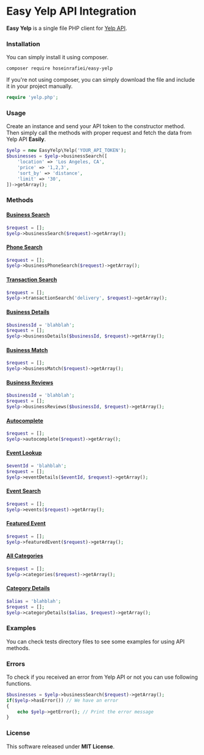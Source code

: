 # Easy Yelp API Integration 

**Easy Yelp** is a single file PHP client for [Yelp API](https://www.yelp.com/developers/documentation/v3/get_started).

### Installation
You can simply install it using composer.
```
composer require hoseinrafiei/easy-yelp
```
If you're not using composer, you can simply download the file and include it in your project manually.
```php
require 'yelp.php';
```

### Usage
Create an instance and send your API token to the constructor method. Then simply call the methods with proper request and fetch the data from Yelp API **Easily**.
```php
$yelp = new EasyYelp\Yelp('YOUR_API_TOKEN');
$businesses = $yelp->businessSearch([
    'location' => 'Los Angeles, CA',
    'price' => '1,2,3',
    'sort_by' => 'distance',
    'limit' => '30',
])->getArray();
```

### Methods
#### [Business Search](https://www.yelp.com/developers/documentation/v3/business_search)
```php
$request = [];
$yelp->businessSearch($request)->getArray();
```
#### [Phone Search](https://www.yelp.com/developers/documentation/v3/business_search_phone)
```php
$request = [];
$yelp->businessPhoneSearch($request)->getArray();
```
#### [Transaction Search](https://www.yelp.com/developers/documentation/v3/transaction_search)
```php
$request = [];
$yelp->transactionSearch('delivery', $request)->getArray();
```
#### [Business Details](https://www.yelp.com/developers/documentation/v3/business)
```php
$businessId = 'blahblah'; 
$request = [];
$yelp->businessDetails($businessId, $request)->getArray();
```
#### [Business Match](https://www.yelp.com/developers/documentation/v3/business_match)
```php 
$request = [];
$yelp->businessMatch($request)->getArray();
```
#### [Business Reviews](https://www.yelp.com/developers/documentation/v3/business_reviews)
```php 
$businessId = 'blahblah';
$request = [];
$yelp->businessReviews($businessId, $request)->getArray();
```
#### [Autocomplete](https://www.yelp.com/developers/documentation/v3/autocomplete)
```php 
$request = [];
$yelp->autocomplete($request)->getArray();
```
#### [Event Lookup](https://www.yelp.com/developers/documentation/v3/event)
```php 
$eventId = 'blahblah';
$request = [];
$yelp->eventDetails($eventId, $request)->getArray();
```
#### [Event Search](https://www.yelp.com/developers/documentation/v3/event_search)
```php 
$request = [];
$yelp->events($request)->getArray();
```
#### [Featured Event](https://www.yelp.com/developers/documentation/v3/featured_event)
```php 
$request = [];
$yelp->featuredEvent($request)->getArray();
```
#### [All Categories](https://www.yelp.com/developers/documentation/v3/all_categories)
```php 
$request = [];
$yelp->categories($request)->getArray();
```
#### [Category Details](https://www.yelp.com/developers/documentation/v3/category)
```php
$alias = 'blahblah'; 
$request = [];
$yelp->categoryDetails($alias, $request)->getArray();
```
### Examples
You can check tests directory files to see some examples for using API methods.

### Errors
To check if you received an error from Yelp API or not you can use following functions.
```php
$businesses = $yelp->businessSearch($request)->getArray();
if($yelp->hasError()) // We have an error
{
    echo $yelp->getError(); // Print the error message
}
```
### License
This software released under **MIT License**.
